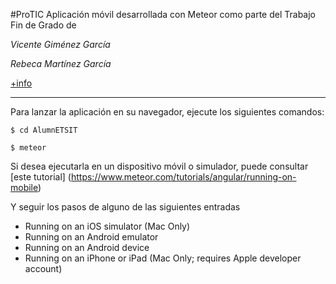 
#ProTIC 
Aplicación móvil desarrollada con Meteor como parte del Trabajo Fin de Grado de


*Vicente Giménez García*

*Rebeca Martínez García*

[+info](https://github.com/vgimenezg/AlumnETSIT/wiki)
***

Para lanzar la aplicación en su navegador, ejecute los siguientes comandos:

`$ cd AlumnETSIT`

`$ meteor`

Si desea ejecutarla en un dispositivo móvil o simulador, puede consultar [este tutorial] 
(https://www.meteor.com/tutorials/angular/running-on-mobile)

Y seguir los pasos de alguno de las siguientes entradas

- Running on an iOS simulator (Mac Only)
- Running on an Android emulator
- Running on an Android device
- Running on an iPhone or iPad (Mac Only; requires Apple developer account)

